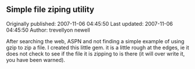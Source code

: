 ## Simple file ziping utility 
Originally published: 2007-11-06 04:45:50 
Last updated: 2007-11-06 04:45:50 
Author: trevellyon newell 
 
After searching the web, ASPN and not finding a simple example of using gzip to zip a file. I created this little gem. it is a little rough at the edges, ie it does not check to see if the file it is zipping to is there (it will over write it, you have been warned).